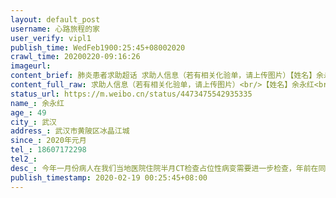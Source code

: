 ```yaml
---
layout: default_post
username: 心路旅程的家
user_verify: vipl1
publish_time: WedFeb1900:25:45+08002020
crawl_time: 20200220-09:16:26
imageurl: 
content_brief: 肺炎患者求助超话 求助人信息（若有相关化验单，请上传图片）【姓名】余永红【年龄】49【所在城市】武汉【所在小区、社区】武汉市黄陂区冰晶江城【患病时间】2020年元月【联系方式】18607172298【其他紧急联系人】【病情描述】 今年一月份病人在我们当地医院住院半月CT检查占位性病变需要 ...全文
content_full_raw: 求助人信息（若有相关化验单，请上传图片）<br/>【姓名】余永红<br/>【年龄】49<br/>【所在城市】武汉<br/>【所在小区、社区】武汉市黄陂区冰晶江城<br/>【患病时间】2020年元月<br/>【联系方式】18607172298<br/>【其他紧急联系人】<br/>【病情描述】今年一月份病人在我们当地医院住院半月CT检查占位性病变需要进一步检查，年前在同济医院看门诊需要做纤支镜检查，然后医生开了一点消炎药和止咳药去痛药，本来说好年后上班就做的一直没开诊，现在病人病情发展很快，嘴巴歪斜眼睛流泪，精神很差自汗严重，然后腰部腰椎还有屁股那里骨头疼痛，这几天喊胸部疼痛，右腿发麻无力，每天咳得很厉害很扎心的那种，这几天出现了咳血好害怕，穿衣起身都很吃力气喘吁吁，打了同济医院的急诊电话她们回复的是做不了检查只能等医院开诊，线上问诊医生也是回复要等医院开诊可，可是是病人情况很危重，每天承受巨大的痛苦作为家属却无能为力无处看病，恳请有条件的医院可以收治住院治疗
status_url: https://m.weibo.cn/status/4473475542935335
name_: 余永红
age_: 49
city_: 武汉
address_: 武汉市黄陂区冰晶江城
since_: 2020年元月
tel_: 18607172298
tel2_: 
desc_: 今年一月份病人在我们当地医院住院半月CT检查占位性病变需要进一步检查，年前在同济医院看门诊需要做纤支镜检查，然后医生开了一点消炎药和止咳药去痛药，本来说好年后上班就做的一直没开诊，现在病人病情发展很快，嘴巴歪斜眼睛流泪，精神很差自汗严重，然后腰部腰椎还有屁股那里骨头疼痛，这几天喊胸部疼痛，右腿发麻无力，每天咳得很厉害很扎心的那种，这几天出现了咳血好害怕，穿衣起身都很吃力气喘吁吁，打了同济医院的急诊电话她们回复的是做不了检查只能等医院开诊，线上问诊医生也是回复要等医院开诊可，可是是病人情况很危重，每天承受巨大的痛苦作为家属却无能为力无处看病，恳请有条件的医院可以收治住院治疗
publish_timestamp: 2020-02-19 00:25:45+08:00
---
```

